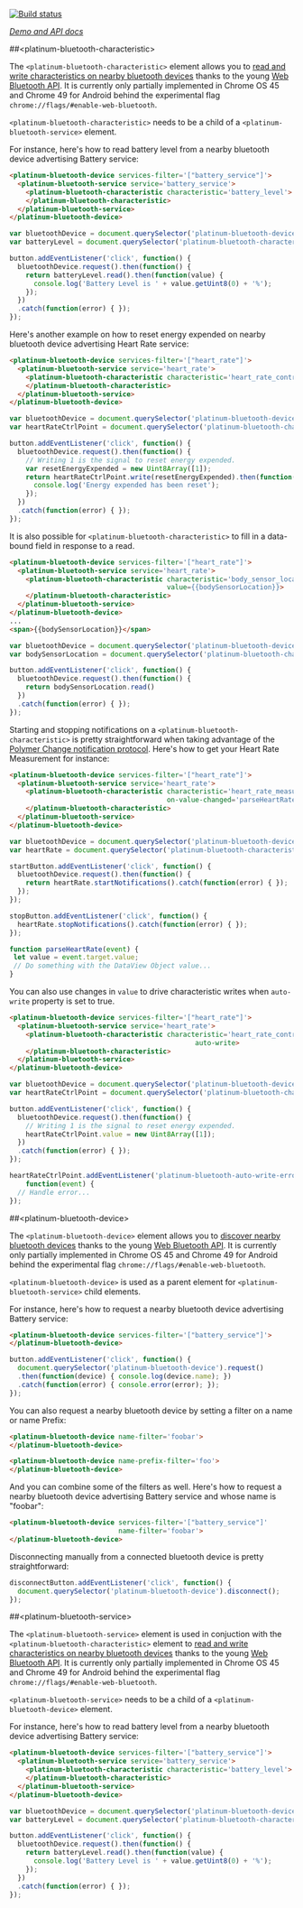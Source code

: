 
<!---

This README is automatically generated from the comments in these files:
platinum-bluetooth-characteristic.html  platinum-bluetooth-device.html  platinum-bluetooth-service.html

Edit those files, and our readme bot will duplicate them over here!
Edit this file, and the bot will squash your changes :)

The bot does some handling of markdown. Please file a bug if it does the wrong
thing! https://github.com/PolymerLabs/tedium/issues

-->

[![Build status](https://travis-ci.org/PolymerElements/platinum-bluetooth.svg?branch=master)](https://travis-ci.org/PolymerElements/platinum-bluetooth)

_[Demo and API docs](https://elements.polymer-project.org/elements/platinum-bluetooth)_


##&lt;platinum-bluetooth-characteristic&gt;

The `<platinum-bluetooth-characteristic>` element allows you to [read
and write characteristics on nearby bluetooth devices](https://developers.google.com/web/updates/2015/07/interact-with-ble-devices-on-the-web) thanks to the
young [Web Bluetooth API](https://github.com/WebBluetoothCG/web-bluetooth). It is currently only partially implemented
in Chrome OS 45 and Chrome 49 for Android behind the experimental flag
`chrome://flags/#enable-web-bluetooth`.

`<platinum-bluetooth-characteristic>` needs to be a child of a
`<platinum-bluetooth-service>` element.

For instance, here's how to read battery level from a nearby bluetooth
device advertising Battery service:

```html
<platinum-bluetooth-device services-filter='["battery_service"]'>
  <platinum-bluetooth-service service='battery_service'>
    <platinum-bluetooth-characteristic characteristic='battery_level'>
    </platinum-bluetooth-characteristic>
  </platinum-bluetooth-service>
</platinum-bluetooth-device>
```

```js
var bluetoothDevice = document.querySelector('platinum-bluetooth-device');
var batteryLevel = document.querySelector('platinum-bluetooth-characteristic');

button.addEventListener('click', function() {
  bluetoothDevice.request().then(function() {
    return batteryLevel.read().then(function(value) {
      console.log('Battery Level is ' + value.getUint8(0) + '%');
    });
  })
  .catch(function(error) { });
});
```

Here's another example on how to reset energy expended on nearby
bluetooth device advertising Heart Rate service:

```html
<platinum-bluetooth-device services-filter='["heart_rate"]'>
  <platinum-bluetooth-service service='heart_rate'>
    <platinum-bluetooth-characteristic characteristic='heart_rate_control_point'>
    </platinum-bluetooth-characteristic>
  </platinum-bluetooth-service>
</platinum-bluetooth-device>
```

```js
var bluetoothDevice = document.querySelector('platinum-bluetooth-device');
var heartRateCtrlPoint = document.querySelector('platinum-bluetooth-characteristic');

button.addEventListener('click', function() {
  bluetoothDevice.request().then(function() {
    // Writing 1 is the signal to reset energy expended.
    var resetEnergyExpended = new Uint8Array([1]);
    return heartRateCtrlPoint.write(resetEnergyExpended).then(function() {
      console.log('Energy expended has been reset');
    });
  })
  .catch(function(error) { });
});
```

It is also possible for `<platinum-bluetooth-characteristic>` to fill in
a data-bound field in response to a read.

```html
<platinum-bluetooth-device services-filter='["heart_rate"]'>
  <platinum-bluetooth-service service='heart_rate'>
    <platinum-bluetooth-characteristic characteristic='body_sensor_location'
                                       value={{bodySensorLocation}}>
    </platinum-bluetooth-characteristic>
  </platinum-bluetooth-service>
</platinum-bluetooth-device>
...
<span>{{bodySensorLocation}}</span>
```

```js
var bluetoothDevice = document.querySelector('platinum-bluetooth-device');
var bodySensorLocation = document.querySelector('platinum-bluetooth-characteristic');

button.addEventListener('click', function() {
  bluetoothDevice.request().then(function() {
    return bodySensorLocation.read()
  })
  .catch(function(error) { });
});
```

Starting and stopping notifications on a `<platinum-bluetooth-characteristic>` is pretty straightforward when taking advantage of the [Polymer Change notification protocol](https://www.polymer-project.org/1.0/docs/devguide/data-binding.html#change-notification-protocol). Here's how to get your Heart Rate Measurement for instance:

```html
<platinum-bluetooth-device services-filter='["heart_rate"]'>
  <platinum-bluetooth-service service='heart_rate'>
    <platinum-bluetooth-characteristic characteristic='heart_rate_measurement'
                                       on-value-changed='parseHeartRate'>
    </platinum-bluetooth-characteristic>
  </platinum-bluetooth-service>
</platinum-bluetooth-device>
```

```js
var bluetoothDevice = document.querySelector('platinum-bluetooth-device');
var heartRate = document.querySelector('platinum-bluetooth-characteristic');

startButton.addEventListener('click', function() {
  bluetoothDevice.request().then(function() {
    return heartRate.startNotifications().catch(function(error) { });
  });
});

stopButton.addEventListener('click', function() {
  heartRate.stopNotifications().catch(function(error) { });
});

function parseHeartRate(event) {
 let value = event.target.value;
 // Do something with the DataView Object value...
}
```

You can also use changes in `value` to drive characteristic writes when
`auto-write` property is set to true.

```html
<platinum-bluetooth-device services-filter='["heart_rate"]'>
  <platinum-bluetooth-service service='heart_rate'>
    <platinum-bluetooth-characteristic characteristic='heart_rate_control_point'
                                              auto-write>
    </platinum-bluetooth-characteristic>
  </platinum-bluetooth-service>
</platinum-bluetooth-device>
```

```js
var bluetoothDevice = document.querySelector('platinum-bluetooth-device');
var heartRateCtrlPoint = document.querySelector('platinum-bluetooth-characteristic');

button.addEventListener('click', function() {
  bluetoothDevice.request().then(function() {
    // Writing 1 is the signal to reset energy expended.
    heartRateCtrlPoint.value = new Uint8Array([1]);
  })
  .catch(function(error) { });
});

heartRateCtrlPoint.addEventListener('platinum-bluetooth-auto-write-error',
    function(event) {
  // Handle error...
});
```



##&lt;platinum-bluetooth-device&gt;

The `<platinum-bluetooth-device>` element allows you to [discover nearby
bluetooth devices](https://developers.google.com/web/updates/2015/07/interact-with-ble-devices-on-the-web) thanks to the young [Web Bluetooth API](https://github.com/WebBluetoothCG/web-bluetooth). It is
currently only partially implemented in Chrome OS 45 and Chrome 49 for
Android behind the experimental flag
`chrome://flags/#enable-web-bluetooth`.

`<platinum-bluetooth-device>` is used as a parent element for
`<platinum-bluetooth-service>` child elements.

For instance, here's how to request a nearby bluetooth device advertising
Battery service:

```html
<platinum-bluetooth-device services-filter='["battery_service"]'>
</platinum-bluetooth-device>
```

```js
button.addEventListener('click', function() {
  document.querySelector('platinum-bluetooth-device').request()
  .then(function(device) { console.log(device.name); })
  .catch(function(error) { console.error(error); });
});
```

You can also request a nearby bluetooth device by setting a filter on
a name or name Prefix:

```html
<platinum-bluetooth-device name-filter='foobar'>
</platinum-bluetooth-device>
```

```html
<platinum-bluetooth-device name-prefix-filter='foo'>
</platinum-bluetooth-device>
```

And you can combine some of the filters as well. Here's how to request a
nearby bluetooth device advertising Battery service and whose name is
"foobar":

```html
<platinum-bluetooth-device services-filter='["battery_service"]'
                           name-filter='foobar'>
</platinum-bluetooth-device>
```

Disconnecting manually from a connected bluetooth device is pretty
straightforward:

```js
disconnectButton.addEventListener('click', function() {
  document.querySelector('platinum-bluetooth-device').disconnect();
});
```



##&lt;platinum-bluetooth-service&gt;

The `<platinum-bluetooth-service>` element is used in conjuction with
the `<platinum-bluetooth-characteristic>` element to [read and write
characteristics on nearby bluetooth devices](https://developers.google.com/web/updates/2015/07/interact-with-ble-devices-on-the-web) thanks to the young [Web
Bluetooth API](https://github.com/WebBluetoothCG/web-bluetooth). It is currently only partially implemented
in Chrome OS 45 and Chrome 49 for Android behind the experimental flag
`chrome://flags/#enable-web-bluetooth`.

`<platinum-bluetooth-service>` needs to be a child of a
`<platinum-bluetooth-device>` element.

For instance, here's how to read battery level from a nearby bluetooth
device advertising Battery service:

```html
<platinum-bluetooth-device services-filter='["battery_service"]'>
  <platinum-bluetooth-service service='battery_service'>
    <platinum-bluetooth-characteristic characteristic='battery_level'>
    </platinum-bluetooth-characteristic>
  </platinum-bluetooth-service>
</platinum-bluetooth-device>
```

```js
var bluetoothDevice = document.querySelector('platinum-bluetooth-device');
var batteryLevel = document.querySelector('platinum-bluetooth-characteristic');

button.addEventListener('click', function() {
  bluetoothDevice.request().then(function() {
    return batteryLevel.read().then(function(value) {
      console.log('Battery Level is ' + value.getUint8(0) + '%');
    });
  })
  .catch(function(error) { });
});
```


